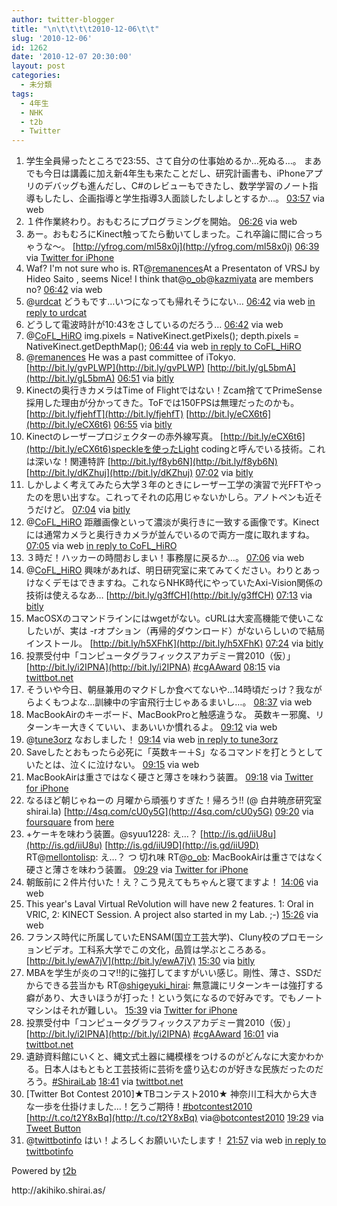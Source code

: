 ```yaml
---
author: twitter-blogger
title: "\n\t\t\t\t2010-12-06\t\t"
slug: '2010-12-06'
id: 1262
date: '2010-12-07 20:30:00'
layout: post
categories:
  - 未分類
tags:
  - 4年生
  - NHK
  - t2b
  - Twitter
---
```


<div xmlns:georss="http://www.georss.org/georss">

1.  <span><span>学生全員帰ったところで23:55、さて自分の仕事始めるか…死ぬる…。 まあでも今日は講義に加え新4年生も来たことだし、研究計画書も、iPhoneアプリのデバッグも進んだし、C#のレビューもできたし、数学学習のノート指導もしたし、企画指導と学生指導3人面談したしよしとするか…。</span> <span>[<span>03:57</span>](http://twitter.com/o_ob/status/11796428665921536) <span>via web</span></span></span>
2.  <span><span>１件作業終わり。おもむろにプログラミングを開始。</span> <span>[<span>06:26</span>](http://twitter.com/o_ob/status/11833889714601984) <span>via web</span></span></span>
3.  <span><span>あー。おもむろにKinect触ってたら動いてしまった。これ卒論に間に合っちゃうな～。 [http://yfrog.com/ml58x0j](http://yfrog.com/ml58x0j)</span> <span>[<span>06:39</span>](http://twitter.com/o_ob/status/11837215751536640) <span>via [Twitter for iPhone](http://twitter.com/)</span></span></span>
4.  <span><span>Waf? I'm not sure who is. RT@[remanences](http://twitter.com/remanences "remanences")At a Presentaton of VRSJ by Hideo Saito , seems Nice! I think that@[o_ob](http://twitter.com/o_ob "o_ob")@[kazmiyata](http://twitter.com/kazmiyata "kazmiyata") are members no?</span> <span>[<span>06:42</span>](http://twitter.com/o_ob/status/11837808301834240) <span>via web</span></span></span>
5.  <span><span>@[urdcat](http://twitter.com/urdcat "urdcat") どうもです…いつになっても帰れそうにない…</span> <span>[<span>06:42</span>](http://twitter.com/o_ob/status/11837902971478016) <span>via web</span> [in reply to urdcat](http://twitter.com/urdcat/status/11796817649860609)</span></span>
6.  <span><span>どうして電波時計が10:43をさしているのだろう…</span> <span>[<span>06:42</span>](http://twitter.com/o_ob/status/11838019317276672) <span>via web</span></span></span>
7.  <span><span>@[CoFL_HiRO](http://twitter.com/CoFL_HiRO "CoFL_HiRO") img.pixels = NativeKinect.getPixels(); depth.pixels = NativeKinect.getDepthMap();</span> <span>[<span>06:44</span>](http://twitter.com/o_ob/status/11838387774296064) <span>via web</span> [in reply to CoFL_HiRO](http://twitter.com/CoFL_HiRO/status/11837878405439490)</span></span>
8.  <span><span>@[remanences](http://twitter.com/remanences "remanences") He was a past committee of iTokyo. [http://bit.ly/gvPLWP](http://bit.ly/gvPLWP) [http://bit.ly/gL5bmA](http://bit.ly/gL5bmA)</span> <span>[<span>06:51</span>](http://twitter.com/o_ob/status/11840063193219074) <span>via [bitly](http://bit.ly)</span></span></span>
9.  <span><span>Kinectの奥行きカメラはTime of Flightではない！Zcam捨ててPrimeSense採用した理由が分かってきた。ToFでは150FPSは無理だったのかも。 [http://bit.ly/fjehfT](http://bit.ly/fjehfT) [http://bit.ly/eCX6t6](http://bit.ly/eCX6t6)</span> <span>[<span>06:55</span>](http://twitter.com/o_ob/status/11841142349893632) <span>via [bitly](http://bit.ly)</span></span></span>
10.  <span><span>Kinectのレーザープロジェクターの赤外線写真。 [http://bit.ly/eCX6t6](http://bit.ly/eCX6t6)speckleを使ったLight codingと呼んでいる技術。これは深いな！関連特許 [http://bit.ly/f8yb6N](http://bit.ly/f8yb6N) [http://bit.ly/dKZhuj](http://bit.ly/dKZhuj)</span> <span>[<span>07:02</span>](http://twitter.com/o_ob/status/11843032781422593) <span>via [bitly](http://bit.ly)</span></span></span>
11.  <span><span>しかしよく考えてみたら大学３年のときにレーザー工学の演習で光FFTやったのを思い出すな。これってそれの応用じゃないかしら。アノトペンも近そうだけど。</span> <span>[<span>07:04</span>](http://twitter.com/o_ob/status/11843452341854211) <span>via [bitly](http://bit.ly)</span></span></span>
12.  <span><span>@[CoFL_HiRO](http://twitter.com/CoFL_HiRO "CoFL_HiRO") 距離画像といって濃淡が奥行きに一致する画像です。Kinectには通常カメラと奥行きカメラが並んでいるので両方一度に取れますね。</span> <span>[<span>07:05</span>](http://twitter.com/o_ob/status/11843722396307457) <span>via web</span> [in reply to CoFL_HiRO](http://twitter.com/CoFL_HiRO/status/11840728904765440)</span></span>
13.  <span><span>３時だ！ハッカーの時間おしまい！事務屋に戻るか…。</span> <span>[<span>07:06</span>](http://twitter.com/o_ob/status/11843855875842048) <span>via web</span></span></span>
14.  <span><span>@[CoFL_HiRO](http://twitter.com/CoFL_HiRO "CoFL_HiRO") 興味があれば、明日研究室に来てみてください。わりとあっけなくデモはできますね。これならNHK時代にやっていたAxi-Vision関係の技術は使えるなあ… [http://bit.ly/g3ffCH](http://bit.ly/g3ffCH)</span> <span>[<span>07:13</span>](http://twitter.com/o_ob/status/11845581597052928) <span>via [bitly](http://bit.ly)</span></span></span>
15.  <span><span>MacOSXのコマンドラインにはwgetがない。cURLは大変高機能で使いこなしたいが、実は -rオプション（再帰的ダウンロード）がないらしいので結局インストール。 [http://bit.ly/h5XFhK](http://bit.ly/h5XFhK)</span> <span>[<span>07:24</span>](http://twitter.com/o_ob/status/11848515017773056) <span>via [bitly](http://bit.ly)</span></span></span>
16.  <span><span>投票受付中「コンピュータグラフィックスアカデミー賞2010（仮）」 [http://bit.ly/i2IPNA](http://bit.ly/i2IPNA) [#cgAAward](http://twitter.com/search?q=%23cgAAward "#cgAAward")</span> <span>[<span>08:15</span>](http://twitter.com/o_ob/status/11861418622062592) <span>via [twittbot.net](http://twittbot.net/)</span></span></span>
17.  <span><span>そういや今日、朝昼兼用のマクドしか食べてないや…14時頃だっけ？我ながらよくもつよな…訓練中の宇宙飛行士じゃあるまいし…。</span> <span>[<span>08:37</span>](http://twitter.com/o_ob/status/11866916767404033) <span>via web</span></span></span>
18.  <span><span>MacBookAirのキーボード、MacBookProと触感違うな。 英数キー邪魔、リターンキー大きくていい、まあいいか慣れるよ。</span> <span>[<span>09:12</span>](http://twitter.com/o_ob/status/11875686864125952) <span>via web</span></span></span>
19.  <span><span>@[tune3orz](http://twitter.com/tune3orz "tune3orz") なおしました！</span> <span>[<span>09:14</span>](http://twitter.com/o_ob/status/11876112833449984) <span>via web</span> [in reply to tune3orz](http://twitter.com/tune3orz/status/11864113453993984)</span></span>
20.  <span><span>Saveしたとおもったら必死に「英数キー＋S」なるコマンドを打とうとしていたとは、泣くに泣けない。</span> <span>[<span>09:15</span>](http://twitter.com/o_ob/status/11876298913751040) <span>via web</span></span></span>
21.  <span><span>MacBookAirは重さではなく硬さと薄さを味わう装置。</span> <span>[<span>09:18</span>](http://twitter.com/o_ob/status/11877186545909761) <span>via [Twitter for iPhone](http://twitter.com/)</span></span></span>
22.  <span><span>なるほど朝じゃねーの 月曜から頑張りすぎた！帰ろう!! (@ 白井暁彦研究室 shirai.la) [http://4sq.com/cU0y5G](http://4sq.com/cU0y5G)</span> <span>[<span>09:20</span>](http://twitter.com/o_ob/status/11877548464017409) <span>via [foursquare](http://foursquare.com)</span> from [here<span></span>](http://maps.google.com/maps?q=35.4863235,139.3416822)</span></span>
23.  <span><span>+ケーキを味わう装置。@syuu1228: え…？ [http://is.gd/iiU8u](http://is.gd/iiU8u) [http://is.gd/iiU9D](http://is.gd/iiU9D) RT@[mellontolisp](http://twitter.com/mellontolisp "mellontolisp"): え…？ つ 切れ味 RT@[o_ob](http://twitter.com/o_ob "o_ob"): MacBookAirは重さではなく硬さと薄さを味わう装置。</span> <span>[<span>09:29</span>](http://twitter.com/o_ob/status/11880041491210240) <span>via [Twitter for iPhone](http://twitter.com/)</span></span></span>
24.  <span><span>朝飯前に２件片付いた！え？こう見えてもちゃんと寝てますよ！</span> <span>[<span>14:06</span>](http://twitter.com/o_ob/status/11949693894397953) <span>via web</span></span></span>
25.  <span><span>This year's Laval Virtual ReVolution will have new 2 features. 1: Oral in VRIC, 2: KINECT Session. A project also started in my Lab. ;-)</span> <span>[<span>15:26</span>](http://twitter.com/o_ob/status/11969866319798272) <span>via web</span></span></span>
26.  <span><span>フランス時代に所属していたENSAM(国立工芸大学)、Cluny校のプロモーションビデオ。工科系大学でこの文化，品質は学ぶところある。 [http://bit.ly/ewA7jV](http://bit.ly/ewA7jV)</span> <span>[<span>15:30</span>](http://twitter.com/o_ob/status/11970776492154880) <span>via [bitly](http://bit.ly)</span></span></span>
27.  <span><span>MBAを学生が炎のコマ!!的に強打してますがいい感じ。剛性、薄さ、SSDだからできる芸当かも RT@[shigeyuki_hirai](http://twitter.com/shigeyuki_hirai "shigeyuki_hirai"): 無意識にリターンキーは強打する癖があり、大きいほうが打った！という気になるので好みです。でもノートマシンはそれが難しい。</span> <span>[<span>15:39</span>](http://twitter.com/o_ob/status/11973081564188672) <span>via [Twitter for iPhone](http://twitter.com/)</span></span></span>
28.  <span><span>投票受付中「コンピュータグラフィックスアカデミー賞2010（仮）」 [http://bit.ly/i2IPNA](http://bit.ly/i2IPNA) [#cgAAward](http://twitter.com/search?q=%23cgAAward "#cgAAward")</span> <span>[<span>16:01</span>](http://twitter.com/o_ob/status/11978470506635265) <span>via [twittbot.net](http://twittbot.net/)</span></span></span>
29.  <span><span>遺跡資料館にいくと、縄文式土器に縄模様をつけるのがどんなに大変かわかる。日本人はもともと工芸技術に芸術を盛り込むのが好きな民族だったのだろう。[#ShiraiLab](http://twitter.com/search?q=%23ShiraiLab "#ShiraiLab")</span> <span>[<span>18:41</span>](http://twitter.com/o_ob/status/12018895539933184) <span>via [twittbot.net](http://twittbot.net/)</span></span></span>
30.  <span><span>[Twitter Bot Contest 2010]★TBコンテスト2010★ 神奈川工科大から大きな一歩を仕掛けました…！乞うご期待！[#botcontest2010](http://twitter.com/search?q=%23botcontest2010 "#botcontest2010") [http://t.co/t2Y8xBq](http://t.co/t2Y8xBq) via@[botcontest2010](http://twitter.com/botcontest2010 "botcontest2010")</span> <span>[<span>19:29</span>](http://twitter.com/o_ob/status/12030884324577280) <span>via [Tweet Button](http://twitter.com/tweetbutton)</span></span></span>
31.  <span><span>@[twittbotinfo](http://twitter.com/twittbotinfo "twittbotinfo") はい！よろしくお願いいたします！</span> <span>[<span>21:57</span>](http://twitter.com/o_ob/status/12068065281843200) <span>via web</span> [in reply to twittbotinfo](http://twitter.com/twittbotinfo/status/12043421283778560)</span></span>

</div>

Powered by [t2b](http://t2b.utilz.jp/)

<div>http://akihiko.shirai.as/</div>
